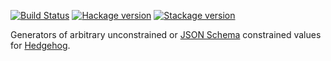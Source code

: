 [![Build Status](https://travis-ci.org/amrhassan/haskell-hedgehog-gen-json.svg?branch=master)](https://travis-ci.org/amrhassan/haskell-hedgehog-gen-json)
[![Hackage version](https://img.shields.io/hackage/v/hedgehog-gen-json.svg?label=Hackage)](https://hackage.haskell.org/package/hedgehog-gen-json)
[![Stackage version](https://www.stackage.org/package/hedgehog-gen-json/badge/lts?label=Stackage)](https://www.stackage.org/package/hedgehog-gen-json)

Generators of arbitrary unconstrained or [JSON Schema](http://jsonschema.org/) constrained values for [Hedgehog](https://github.com/hedgehogqa). 
